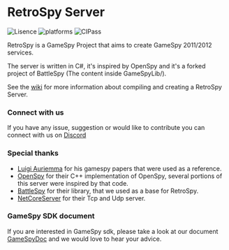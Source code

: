 # RetroSpy Server

![Lisence](https://img.shields.io/github/license/gameprogressive/retrospyserver)
![platforms](https://img.shields.io/badge/platform-win32%20%7C%20win64%20%7C%20linux%20%7C%20osx-brightgreen.svg)
![CIPass](https://github.com/GameProgressive/RetroSpyServer/workflows/CI/badge.svg)



RetroSpy is a GameSpy Project that aims to create GameSpy 2011/2012 services.

The server is written in C#, it's inspired by OpenSpy and it's a forked project of BattleSpy (The content inside GameSpyLib/).

See the [wiki](https://github.com/GameProgressive/RetroSpyServer/wiki) for more information about compiling and creating a RetroSpy Server.

### Connect with us
If you have any issue, suggestion or would like to contribute you can connect with us on [Discord](https://discord.gg/Tv85Am4)

### Special thanks
* [Luigi Auriemma](http://aluigi.altervista.org/papers.htm) for his gamespy papers that were used as a reference.
* [OpenSpy](https://github.com/Masaq-/Openspy-Core) for their C++ implementation of OpenSpy, several portions of this server were inspired by that code.
* [BattleSpy](https://github.com/BF2Statistics/BattleSpy) for their library, that we used as a base for RetroSpy.
* [NetCoreServer](https://github.com/chronoxor/NetCoreServer) for their Tcp and Udp server.

### GameSpy SDK document
If you are interested in GameSpy sdk, please take a look at our document [GameSpyDoc](https://github.com/GameProgressive/GameSpyDocs/blob/master/GameSpy%20Research/Research%20On%20GameSpy%20Protocol.pdf) and we would love to hear your advice.
